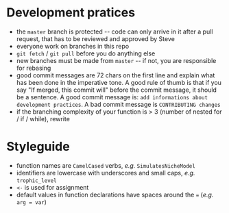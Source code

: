 # Development pratices

- the `master` branch is protected -- code can only arrive in it after a pull request, that has to be reviewed and approved by Steve
- everyone work on branches in this repo
- `git fetch` / `git pull` before you do anything else
- new branches must be made from `master` -- if not, you are responsible for rebasing
- good commit messages are 72 chars on the first line and explain what has been done in the imperative tone. A good rule of thumb is that if you say "If merged, this commit will" before the commit message, it should be a sentence. A good commit message is: `add informations about development practices`. A bad commit message is `CONTRIBUTING changes`
- if the branching complexity of your function is > 3 (number of nested for / if / while), rewrite

# Styleguide

- function names are `CamelCased` verbs, *e.g.* `SimulatesNicheModel`
- identifiers are lowercase with underscores and small caps, *e.g.* `trophic_level`
- `<-` is used for assignment 
- default values in function declarations have spaces around the `=` (*e.g.* `arg = var`)

